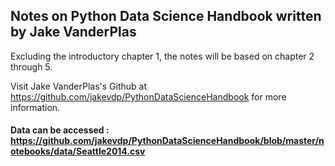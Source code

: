 ## Notes on Python Data Science Handbook written by Jake VanderPlas

Excluding the introductory chapter 1, the notes will be based on chapter 2 through 5.

Visit Jake VanderPlas's Github at https://github.com/jakevdp/PythonDataScienceHandbook for more information.
#### Data can be accessed : https://github.com/jakevdp/PythonDataScienceHandbook/blob/master/notebooks/data/Seattle2014.csv

